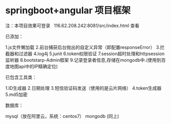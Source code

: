 # springboot+angular 项目框架
注：本项目效果可登录   116.62.208.242:8081/src/index.html 查看

已添加：

1.js文件懒加载
2.前台捕获后台抛出的自定义异常（即配置responseError）
3.拦截器和过滤器
4.log4j
5.junit
6.token权限验证
7.session超时处理和httpsession监听器
8.bootstarp-Admin框架
9.记录登录者信息,存储在mongodb中.(使用到百度地图api中的IP精确定位)

已包含工具类：

1.ID生成器
2.日期处理
3.短信验证码发送（使用的是云片网络）
4.token生成器
5.md5加密

数据库：

mysql（放在阿里云，系统：centos7）
mongodb (同上) 



